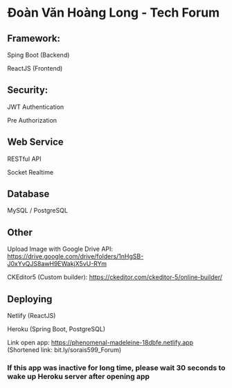 # Đoàn Văn Hoàng Long - Tech Forum

## Framework:

Sping Boot (Backend)

ReactJS (Frontend)

## Security:

JWT Authentication

Pre Authorization

## Web Service

RESTful API

Socket Realtime

## Database

MySQL / PostgreSQL

## Other

Upload Image with Google Drive API: https://drive.google.com/drive/folders/1nHgSB-J0xYvQJS8awH9EWakjX5vU-RYm

CKEditor5 (Custom builder): https://ckeditor.com/ckeditor-5/online-builder/

## Deploying

Netlify (ReactJS)

Heroku (Spring Boot, PostgreSQL)

Link open app: https://phenomenal-madeleine-18dbfe.netlify.app (Shortened link: bit.ly/sorais599_Forum)

### If this app was inactive for long time, please wait 30 seconds to wake up Heroku server after opening app
